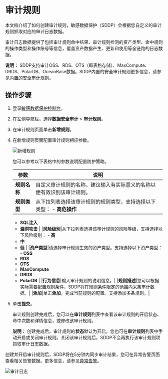 # 审计规则

本文档介绍了如何创建审计规则，敏感数据保护（SDDP）会根据您自定义的审计规则抓取对应的审计日志数据。

审计日志数据提供了包括审计规则命中结果、审计规则检测的资产类型、命中规则的操作类型和操作账号等信息，覆盖资产数据产生、更新和使用等全链路的日志数据。

**说明：** SDDP支持审计OSS、RDS、OTS（即表格存储）、MaxCompute、DRDS、PolarDB、OceanBase数据。SDDP内置的安全审计规则更多信息，请参见[内置的安全审计规则](/cn.zh-CN/常见问题/SDDP内置的安全审计规则.md)。

## 操作步骤

1.  登录[敏感数据保护控制台](https://yundun.console.aliyun.com/?p=sddp#/overview)。

2.  在左侧导航栏，选择**数据安全审计** \> **审计规则**。

3.  在审计规则页面单击**新增规则**。

4.  在新增规则页面配置审计规则相应参数。

    ![新增规则](https://static-aliyun-doc.oss-accelerate.aliyuncs.com/assets/img/zh-CN/2565858951/p65945.png)

    您可以参考以下表格中的参数说明配置防护策略。

    |参数|说明|
    |--|--|
    |**规则名称**|自定义审计规则的名称，建议输入有实际意义的名称以便有效识别该审计规则。|
    |**规则类型**|从下拉列表选择该审计规则的规则类型，支持选择以下类型：     -   **高危操作**
    -   **SQL注入**
    -   **漏洞攻击** |
    |**风险级别**|从下拉列表选择该审计规则的风险等级，支持选择以下风险级别：     -   **高**
    -   **中**
    -   **低** |
    |**资产类型**|请选择审计规则生效的资产类型。支持选择以下资产类型：     -   **OSS**
    -   **RDS**
    -   **OTS**
    -   **MaxCompute**
    -   **DRDS**
    -   **PolarDB** |
    |**行为信息**|输入审计规则的说明信息。|
    |**规则描述**|您可以根据实际需要配置规则条件，SDDP将在规则条件限定的范围内采集审计数据。|
    |**添加**|单击**添加**，完成当前规则的配置。支持添加多条规则。|

5.  单击**提交**。

    审计规则创建完成后，您可以在**审计规则**列表中查看该审计规则的开启状态、命中次数和详情信息，或修改该审计规则。

    **说明：** 创建完成后，审计规则的**状态**默认为开启。您也可在**审计规则**列表中手动开启或关闭审计规则。关闭该审计规则后，SDDP不会再执行该审计规则项抓取审计日志数据。


创建并开启审计规则后，SDDP将在5分钟内同步审计结果，您可在异常告警页面查看相关告警数据。更多信息，请参见[异常告警](/cn.zh-CN/用户指南/数据安全审计/异常告警.md)。

![审计日志](https://static-aliyun-doc.oss-accelerate.aliyuncs.com/assets/img/zh-CN/2565858951/p65967.png)

